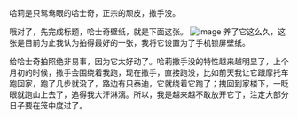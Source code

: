 哈莉是只鸳鸯眼的哈士奇，正宗的顽皮，撒手没。

哦对了，先完成标题，哈士奇壁纸，就是下面这张。
![image](https://github.com/jdzj/ji/assets/2352309/e23cfa9f-1892-483f-9c62-9e56ba0f659d)
养了它这么久，这张是目前为止我认为拍得最好的一张，我将它设置为了手机锁屏壁纸。

 

给哈士奇拍照绝非易事，因为它太好动了。哈莉撒手没的特性越来越明显了，上个月初的时候，撒手会围绕着我跑，现在撒手，直接跑没，比如前天我让它跟摩托车跑回家，跑了几步就没了，路边有只泰迪，它就绕着它跑了；拽回到家楼下，一眨眼就跑山上去了，追得我大汗淋漓。所以，我是越来越不敢放开它了，注定大部分日子要在笼中度过了。
<!-- ##{"timestamp":1662036834}## -->